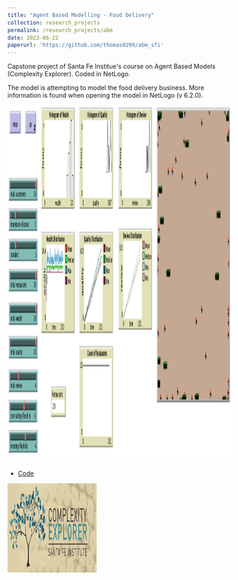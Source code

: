 ```yaml
---
title: "Agent Based Modelling - Food Delivery"
collection: research_projects
permalink: /research_projects/abm
date: 2022-06-22
paperurl: 'https://github.com/thomas0299/abm_sfi'
---
```


Capstone project of Santa Fe Institue's course on Agent Based Models (Complexity Explorer). Coded in NetLogo.

The model is attempting to model the food delivery business. More information is found when opening the model in NetLogo (v 6.2.0).


<img src="/images/netlogo.png" width="800" height="800" />


* [Code](https://github.com/thomas0299/abm_sfi)


<img src="/images/ce.png" width="200" height="200" />

